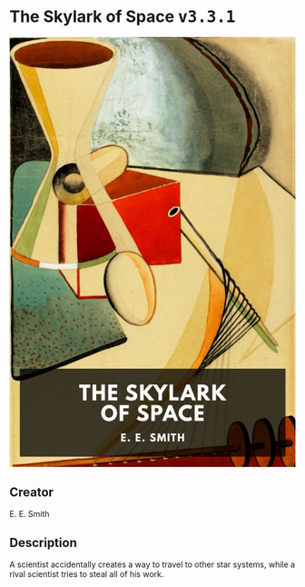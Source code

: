 
# The Skylark of Space <kbd>v3.3.1</kbd>

<center>
  <img src="./cover-1024.jpg"/>
</center>

## Creator
E. E. Smith

## Description
A scientist accidentally creates a way to travel to other star systems, while a rival scientist tries to steal all of his work.
